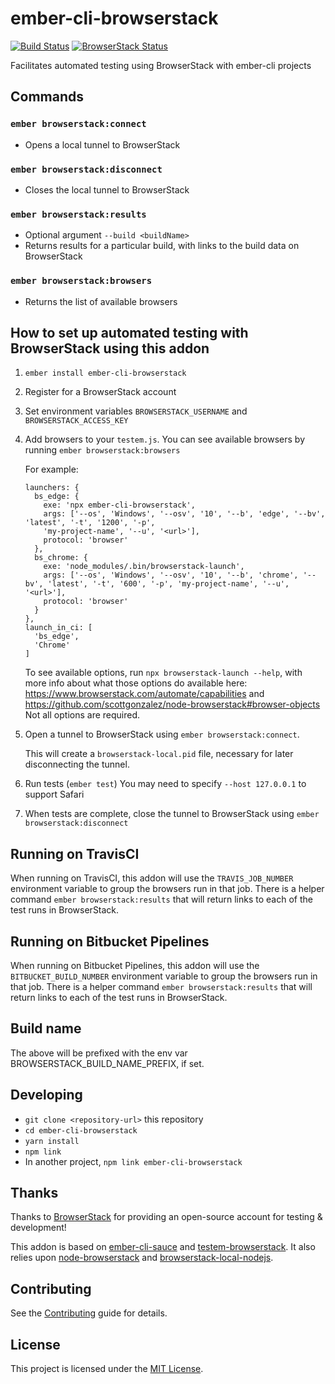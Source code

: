 # ember-cli-browserstack
[![Build Status](https://travis-ci.com/kategengler/ember-cli-browserstack.svg?branch=master)](https://travis-ci.com/kategengler/ember-cli-browserstack)
[![BrowserStack Status](https://automate.browserstack.com/badge.svg?badge_key=RmFGTjdPRlZ4cm1zNjlsb3FFL0YzTmxGcERoUU51ZWR6cldHSUhNZzhWQT0tLTYzYlRCQmxSdlNwZXB5OENsOWhmd3c9PQ==--3bd648a1c454a88bf7bc65c588f657cd1adef2dd%)](https://automate.browserstack.com/public-build/RmFGTjdPRlZ4cm1zNjlsb3FFL0YzTmxGcERoUU51ZWR6cldHSUhNZzhWQT0tLTYzYlRCQmxSdlNwZXB5OENsOWhmd3c9PQ==--3bd648a1c454a88bf7bc65c588f657cd1adef2dd%)

Facilitates automated testing using BrowserStack with ember-cli projects

## Commands

### `ember browserstack:connect`
* Opens a local tunnel to BrowserStack
### `ember browserstack:disconnect`
* Closes the local tunnel to BrowserStack
### `ember browserstack:results`
* Optional argument `--build <buildName>`
* Returns results for a particular build, with links to the build data on BrowserStack
### `ember browserstack:browsers`
* Returns the list of available browsers

## How to set up automated testing with BrowserStack using this addon

1. `ember install ember-cli-browserstack`
1. Register for a BrowserStack account
1. Set environment variables `BROWSERSTACK_USERNAME` and `BROWSERSTACK_ACCESS_KEY`
1. Add browsers to your `testem.js`. You can see available browsers by running `ember browserstack:browsers`

    For example:
    ```
    launchers: {
      bs_edge: {
        exe: 'npx ember-cli-browserstack',
        args: ['--os', 'Windows', '--osv', '10', '--b', 'edge', '--bv', 'latest', '-t', '1200', '-p',
        'my-project-name', '--u', '<url>'],
        protocol: 'browser'
      },
      bs_chrome: {
        exe: 'node_modules/.bin/browserstack-launch',
        args: ['--os', 'Windows', '--osv', '10', '--b', 'chrome', '--bv', 'latest', '-t', '600', '-p', 'my-project-name', '--u', '<url>'],
        protocol: 'browser'
      }
    },
    launch_in_ci: [
      'bs_edge',
      'Chrome'
    ]
    ```
    To see available options, run `npx browserstack-launch --help`, with more info about what those options do available here: https://www.browserstack.com/automate/capabilities and https://github.com/scottgonzalez/node-browserstack#browser-objects
    Not all options are required.
1. Open a tunnel to BrowserStack using `ember browserstack:connect`.

    This will create a `browserstack-local.pid` file, necessary for later disconnecting the tunnel.
1. Run tests (`ember test`)
    You may need to specify `--host 127.0.0.1` to support Safari
1. When tests are complete, close the tunnel to BrowserStack using `ember browserstack:disconnect`

## Running on TravisCI

When running on TravisCI, this addon will use the `TRAVIS_JOB_NUMBER` environment variable to group the browsers run in that job.
There is a helper command `ember browserstack:results` that will return links to each of the test runs in BrowserStack.

## Running on Bitbucket Pipelines

When running on Bitbucket Pipelines, this addon will use the `BITBUCKET_BUILD_NUMBER` environment variable to group the browsers run in that job.
There is a helper command `ember browserstack:results` that will return links to each of the test runs in BrowserStack.

## Build name

The above will be prefixed with the env var BROWSERSTACK_BUILD_NAME_PREFIX, if set. 

## Developing

* `git clone <repository-url>` this repository
* `cd ember-cli-browserstack`
* `yarn install`
* `npm link`
* In another project, `npm link ember-cli-browserstack`

## Thanks

Thanks to [BrowserStack](http://browserstack.com) for providing an open-source account for testing & development!

This addon is based on [ember-cli-sauce](https://github.com/johanneswuerbach/ember-cli-sauce) and [testem-browserstack](https://github.com/browserstack/testem-browserstack).
It also relies upon [node-browserstack](https://github.com/scottgonzalez/node-browserstack) and [browserstack-local-nodejs](https://github.com/browserstack/browserstack-local-nodejs).

Contributing
------------------------------------------------------------------------------

See the [Contributing](CONTRIBUTING.md) guide for details.


License
------------------------------------------------------------------------------

This project is licensed under the [MIT License](LICENSE.md).
